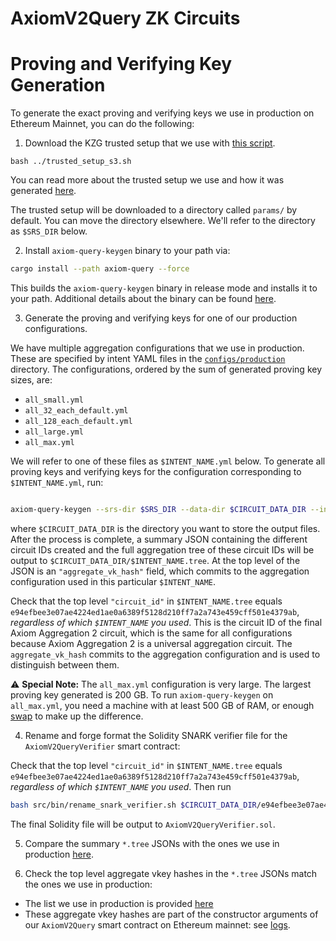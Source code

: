 # AxiomV2Query ZK Circuits

# Proving and Verifying Key Generation

To generate the exact proving and verifying keys we use in production on Ethereum Mainnet, you can do the following:

1. Download the KZG trusted setup that we use with [this script](../trusted_setup_s3.sh).

```
bash ../trusted_setup_s3.sh
```

You can read more about the trusted setup we use and how it was generated [here](https://docs.axiom.xyz/docs/transparency-and-security/kzg-trusted-setup).

The trusted setup will be downloaded to a directory called `params/` by default. You can move the directory elsewhere. We'll refer to the directory as `$SRS_DIR` below.

2. Install `axiom-query-keygen` binary to your path via:

```bash
cargo install --path axiom-query --force
```

This builds the `axiom-query-keygen` binary in release mode and installs it to your path.
Additional details about the binary can be found [here](./src/bin/README.md).

3. Generate the proving and verifying keys for one of our production configurations.

We have multiple aggregation configurations that we use in production. These are specified by intent YAML files in the [`configs/production`](./configs/production/) directory. The configurations, ordered by the sum of generated proving key sizes, are:

- `all_small.yml`
- `all_32_each_default.yml`
- `all_128_each_default.yml`
- `all_large.yml`
- `all_max.yml`

We will refer to one of these files as `$INTENT_NAME.yml` below. To generate all proving keys and verifying keys for the configuration corresponding to `$INTENT_NAME.yml`, run:

```bash

axiom-query-keygen --srs-dir $SRS_DIR --data-dir $CIRCUIT_DATA_DIR --intent configs/production/$INTENT_NAME.yml --tag $INTENT_NAME
```

where `$CIRCUIT_DATA_DIR` is the directory you want to store the output files. After the process is complete, a summary JSON containing the different circuit IDs created and the full aggregation tree of these circuit IDs will be output to `$CIRCUIT_DATA_DIR/$INTENT_NAME.tree`. At the top level of the JSON is an `"aggregate_vk_hash"` field, which commits to the aggregation configuration used in this particular `$INTENT_NAME`.

Check that the top level `"circuit_id"` in `$INTENT_NAME.tree` equals `e94efbee3e07ae4224ed1ae0a6389f5128d210ff7a2a743e459cff501e4379ab`, _regardless of which `$INTENT_NAME` you used_. This is the circuit ID of the final Axiom Aggregation 2 circuit, which is the same for all configurations because Axiom Aggregation 2 is a universal aggregation circuit. The `aggregate_vk_hash` commits to the aggregation configuration and is used to distinguish between them.

⚠️ **Special Note:** The `all_max.yml` configuration is very large. The largest proving key generated is 200 GB. To run `axiom-query-keygen` on `all_max.yml`, you need a machine with at least 500 GB of RAM, or enough [swap](https://www.digitalocean.com/community/tutorials/how-to-add-swap-space-on-ubuntu-22-04) to make up the difference.

4. Rename and forge format the Solidity SNARK verifier file for the `AxiomV2QueryVerifier` smart contract:

Check that the top level `"circuit_id"` in `$INTENT_NAME.tree` equals `e94efbee3e07ae4224ed1ae0a6389f5128d210ff7a2a743e459cff501e4379ab`, _regardless of which `$INTENT_NAME` you used_. Then run

```bash
bash src/bin/rename_snark_verifier.sh $CIRCUIT_DATA_DIR/e94efbee3e07ae4224ed1ae0a6389f5128d210ff7a2a743e459cff501e4379ab.sol
```

The final Solidity file will be output to `AxiomV2QueryVerifier.sol`.

5. Compare the summary `*.tree` JSONs with the ones we use in production [here](./data/production/).

6. Check the top level aggregate vkey hashes in the `*.tree` JSONs match the ones we use in production:

- The list we use in production is provided [here](./data/production/aggregate_vk_hashes.json)
- These aggregate vkey hashes are part of the constructor arguments of our `AxiomV2Query` smart contract on Ethereum mainnet: see [logs](https://etherscan.io/tx/0xab7e570b6fbcc78841a0a5bde473e47737285aabf5fb9fb4876bd2b8043d9301#eventlog).

